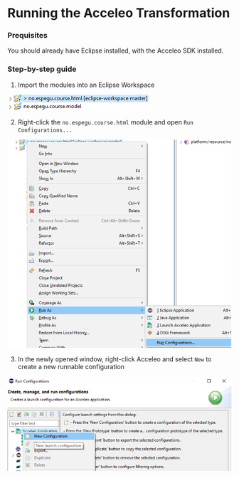 # Running the Acceleo Transformation

### Prequisites
You should already have Eclipse installed, with the Acceleo SDK installed.

### Step-by-step guide

1. Import the modules into an Eclipse Workspace

![Eclipse workspace](https://github.com/Gullskatten/emf-courses-model/blob/master/docs/import_eclipse_workspace.PNG)

2. Right-click the `no.espegu.course.html` module and open `Run Configurations...`

![Run Configurations](https://github.com/Gullskatten/emf-courses-model/blob/master/docs/right-click-run-config.PNG)

3. In the newly opened window, right-click Acceleo and select `New` to create a new runnable configuration

![Acceleo Runner](https://github.com/Gullskatten/emf-courses-model/blob/master/docs/right-click-acceleo-application-config.PNG)
